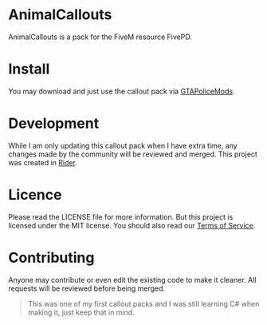 # AnimalCallouts
AnimalCallouts is a pack for the FiveM resource FivePD.

# Install
You may download and just use the callout pack via [GTAPoliceMods](https://gtapolicemods.com/files/file/869-animal-callouts/).

# Development
While I am only updating this callout pack when I have extra time, any changes made by the community will be reviewed and merged. This project was created in [Rider](https://www.jetbrains.com/rider/).

# Licence
Please read the LICENSE file for more information. But this project is licensed under the MIT license.
You should also read our [Terms of Service](https://bghddevelopment.com/tos).

# Contributing
Anyone may contribute or even edit the existing code to make it cleaner. All requests will be reviewed before being merged.
> This was one of my first callout packs and I was still learning C# when making it, just keep that in mind.
